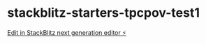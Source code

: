 # stackblitz-starters-tpcpov-test1

[Edit in StackBlitz next generation editor ⚡️](https://stackblitz.com/~/github.com/edwinmgallego/stackblitz-starters-tpcpov-test1)
